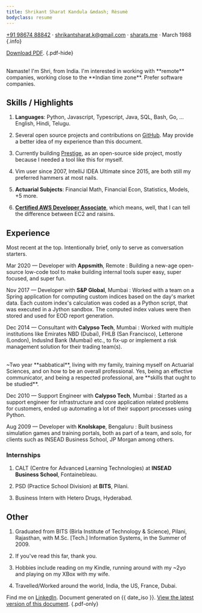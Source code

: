 ```yaml
---
title: Shrikant Sharat Kandula &mdash; Rèsumè
bodyclass: resume
---
```


[+91 98674 88842](tel:+919867488842) ·
[shrikantsharat.k@gmail.com](mailto:shrikantsharat.k@gmail.com) ·
[sharats.me](/) ·
March 1988
{.info}

[Download PDF](/pdfs/shrikant-sharat-kandula-resume.pdf).
{.pdf-hide}

<br>
Namaste! I'm Shri, from India. I'm interested in working with **remote** companies, working close to the **Indian time zone**. Prefer software companies.

## Skills / Highlights

1. **Languages**: Python, Javascript, Typescript, Java, SQL, Bash, Go, … English, Hindi, Telugu.

1. Several open source projects and contributions on [GitHub](/gh). May provide a better idea of my experience than this document.

1. Currently building [Prestige](https://prestigemad.com), as an open-source side project, mostly because I needed a tool like this for myself.

1. Vim user since 2007, IntelliJ IDEA Ultimate since 2015, are both still my preferred hammers at most nails.

1. **Actuarial Subjects**: Financial Math, Financial Econ, Statistics, Models, +5 more.

1. [**Certified AWS Developer Associate**](https://www.credly.com/badges/f1c8ec16-3d58-4b1c-90ea-7c1800283ea0), which means, well, that I can tell the difference between EC2 and raisins.

## Experience

Most recent at the top. Intentionally brief, only to serve as conversation starters.

Mar 2020 &mdash; Developer with **Appsmith**, Remote
:   Building a new-age open-source low-code tool to make building internal tools super easy, super focused, and super fun.

Nov 2017 &mdash; Developer with **S&P Global**, Mumbai
:   Worked with a team on a Spring application for computing custom indices based on the day's market data. Each custom index's calculation was coded as a Python script, that was executed in a Jython sandbox. The computed index values were then stored and used for EOD report generation.

Dec 2014 &mdash; Consultant with **Calypso Tech**, Mumbai
:   Worked with multiple institutions like Emirates NBD (Dubai), FHLB (San Francisco), Letterone (London), IndusInd Bank (Mumbai) etc., to fix-up or implement a risk management solution for their trading team(s).

<br>
~Two year **sabbatical**, living with my family, training myself on Actuarial Sciences, and on how to be an overall professional. Yes, being an effective communicator, and being a respected professional, are **skills that ought to be studied**.

Dec 2010 &mdash; Support Engineer with **Calypso Tech**, Mumbai
:   Started as a support engineer for infrastructure and core application related problems for customers, ended up automating a lot of their support processes using Python.

Aug 2009 &mdash; Developer with **Knolskape**, Bengaluru
:   Built business simulation games and training portals, both as part of a team, and solo, for clients such as INSEAD Business School, JP Morgan among others.

### Internships

1. CALT (Centre for Advanced Learning Technologies) at **INSEAD Business School**, Fontainebleau.

1. PSD (Practice School Division) at **BITS**, Pilani.

1. Business Intern with Hetero Drugs, Hyderabad.

## Other

1. Graduated from BITS (Birla Institute of Technology & Science), Pilani, Rajasthan, with M.Sc. [Tech.] Information Systems, in the Summer of 2009.

1. If you've read this far, thank you.

1. Hobbies include reading on my Kindle, running around with my ~2yo and playing on my XBox with my wife.

1. Travelled/Worked around the world, India, the US, France, Dubai.

Find me on [LinkedIn](/linkedin). Document generated on {{ date_iso }}. [View the latest version of this document](https://sharats.me/resume/).
{.pdf-only}
